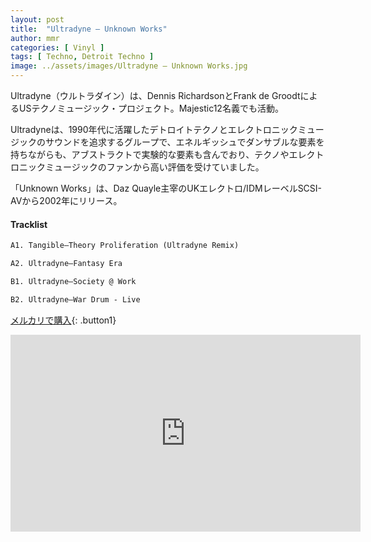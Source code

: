 ```yaml
---
layout: post
title:  "Ultradyne – Unknown Works"
author: mmr
categories: [ Vinyl ]
tags: [ Techno, Detroit Techno ]
image: ../assets/images/Ultradyne – Unknown Works.jpg
---
```


Ultradyne（ウルトラダイン）は、Dennis RichardsonとFrank de GroodtによるUSテクノミュージック・プロジェクト。Majestic12名義でも活動。

Ultradyneは、1990年代に活躍したデトロイトテクノとエレクトロニックミュージックのサウンドを追求するグループで、エネルギッシュでダンサブルな要素を持ちながらも、アブストラクトで実験的な要素も含んでおり、テクノやエレクトロニックミュージックのファンから高い評価を受けていました。

「Unknown Works」は、Daz Quayle主宰のUKエレクトロ/IDMレーベルSCSI-AVから2002年にリリース。

#### Tracklist
```md
A1. Tangible–Theory Proliferation (Ultradyne Remix)

A2. Ultradyne–Fantasy Era

B1. Ultradyne–Society @ Work

B2. Ultradyne–War Drum - Live
```

[メルカリで購入](https://jp.mercari.com/item/m73570341601?afid=6142608987){: .button1}

<iframe width="560" height="315" src="https://www.youtube.com/embed/O3lUITAvCQg?si=GpmuLdaocdh8wu4C" title="YouTube video player" frameborder="0" allow="accelerometer; autoplay; clipboard-write; encrypted-media; gyroscope; picture-in-picture; web-share" referrerpolicy="strict-origin-when-cross-origin" allowfullscreen></iframe>